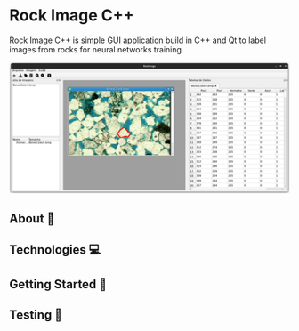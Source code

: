 # Rock Image C++

Rock Image C++ is simple GUI application build in C++ and Qt to label images from rocks for neural networks training.

![screenshot1](./.github/screenshot1.png)

## About 📕

## Technologies 💻

## Getting Started 🚀

## Testing 🧪



